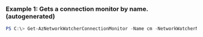 ### Example 1: Gets a connection monitor by name. (autogenerated)
```powershell
PS C:\> Get-AzNetworkWatcherConnectionMonitor -Name cm -NetworkWatcherName NetworkWatcher_centraluseuap -ResourceGroupName MyResourceGroup
```


